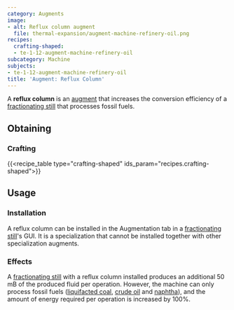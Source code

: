 ```yaml
---
category: Augments
image:
- alt: Reflux column augment
  file: thermal-expansion/augment-machine-refinery-oil.png
recipes:
  crafting-shaped:
  - te-1-12-augment-machine-refinery-oil
subcategory: Machine
subjects:
- te-1-12-augment-machine-refinery-oil
title: 'Augment: Reflux Column'
---
```


A **reflux column** is an [augment](../augments/) that increases the
conversion efficiency of a [fractionating still](../fractionating-still/)
that processes fossil fuels.


Obtaining
---------

### Crafting
{{<recipe_table type="crafting-shaped" ids_param="recipes.crafting-shaped">}}


Usage
-----

### Installation
A reflux column can be installed in the Augmentation tab in a [fractionating
still](../fractionating-still/)'s GUI. It is a specialization that cannot be
installed together with other specialization augments.

### Effects
A [fractionating still](../fractionating-still/) with a reflux column
installed produces an additional 50 mB of the produced fluid per operation.
However, the machine can only process fossil fuels ([liquifacted
coal](../../thermal-foundation/liquifacted-coal/), [crude oil](../../thermal-foundation/crude-oil/) and
[naphtha](../../thermal-foundation/naphtha/)), and the amount of energy required per operation is
increased by 100%.
